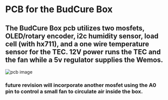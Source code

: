 # PCB for the BudCure Box
## The BudCure Box pcb utilizes two mosfets, OLED/rotary encoder, i2c humidity sensor, load cell (with hx711), and a one wire temperature sensor for the TEC. 12V power runs the TEC and the fan while a 5v regulator supplies the Wemos. 
![pcb image](https://live.staticflickr.com/65535/53918894271_6bdc12f6e1.jpg)
### future revision will incorporate another mosfet using the A0 pin to control a small fan to circulate air inside the box. 
